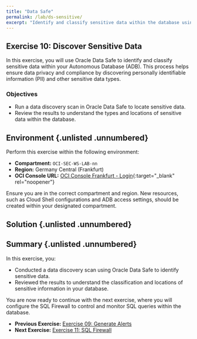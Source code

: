 ```yaml
---
title: "Data Safe"
permalink: /lab/ds-sensitive/
excerpt: "Identify and classify sensitive data within the database using Oracle Data Safe."
---
```

<!-- markdownlint-disable MD013 -->
<!-- markdownlint-disable MD024 -->
<!-- markdownlint-disable MD033 -->
<!-- markdownlint-disable MD041 -->

## Exercise 10: Discover Sensitive Data

In this exercise, you will use Oracle Data Safe to identify and classify
sensitive data within your Autonomous Database (ADB). This process helps ensure
data privacy and compliance by discovering personally identifiable information
(PII) and other sensitive data types.

### Objectives

- Run a data discovery scan in Oracle Data Safe to locate sensitive data.
- Review the results to understand the types and locations of sensitive data
  within the database.

## Environment {.unlisted .unnumbered}

Perform this exercise within the following environment:

- **Compartment:** `OCI-SEC-WS-LAB-nn`
- **Region:** Germany Central (Frankfurt)
- **OCI Console URL:** [OCI Console Frankfurt - Login](https://console.eu-frankfurt-1.oraclecloud.com){:target="_blank" rel="noopener"}

Ensure you are in the correct compartment and region. New resources, such as
Cloud Shell configurations and ADB access settings, should be created within
your designated compartment.

## Solution {.unlisted .unnumbered}

## Summary {.unlisted .unnumbered}

In this exercise, you:

- Conducted a data discovery scan using Oracle Data Safe to identify sensitive
  data.
- Reviewed the results to understand the classification and locations of
  sensitive information in your database.

You are now ready to continue with the next exercise, where you will configure
the SQL Firewall to control and monitor SQL queries within the database.

<!-- For Pandoc -->
- **Previous Exercise:** [Exercise 09: Generate Alerts](#exercise-09-generate-alerts)
- **Next Exercise:** [Exercise 11: SQL Firewall](#exercise-11-sql-firewall)

<!-- For Jekyll -->
<!-- 
- **Previous Exercise:** [Exercise 09: Generate Alerts](../ex03/3x09-Exercise.md)
- **Next Exercise:** [Exercise 11: SQL Firewall](../ex03/3x11-Exercise.md)
-->